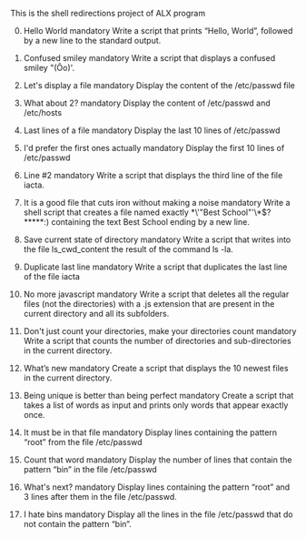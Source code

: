 This is the shell redirections project of ALX program

0. Hello World
mandatory
Write a script that prints “Hello, World”, followed by a new line to the standard output.

1. Confused smiley
mandatory
Write a script that displays a confused smiley "(Ôo)'.

2. Let's display a file
mandatory
Display the content of the /etc/passwd file

3. What about 2?
mandatory
Display the content of /etc/passwd and /etc/hosts

4. Last lines of a file
mandatory
Display the last 10 lines of /etc/passwd

5. I'd prefer the first ones actually
mandatory
Display the first 10 lines of /etc/passwd

6. Line #2
mandatory
Write a script that displays the third line of the file iacta.

7. It is a good file that cuts iron without making a noise
mandatory
Write a shell script that creates a file named exactly \*\\'"Best School"\'\\*$\?\*\*\*\*\*:) containing the text Best School ending by a new line.

8. Save current state of directory
mandatory
Write a script that writes into the file ls_cwd_content the result of the command ls -la. 

9. Duplicate last line
mandatory
Write a script that duplicates the last line of the file iacta

10. No more javascript
mandatory
Write a script that deletes all the regular files (not the directories) with a .js extension that are present in the current directory and all its subfolders.

11. Don't just count your directories, make your directories count
mandatory
Write a script that counts the number of directories and sub-directories in the current directory.

12. What’s new
mandatory
Create a script that displays the 10 newest files in the current directory.

13. Being unique is better than being perfect
mandatory
Create a script that takes a list of words as input and prints only words that appear exactly once.

14. It must be in that file
mandatory
Display lines containing the pattern “root” from the file /etc/passwd

15. Count that word
mandatory
Display the number of lines that contain the pattern “bin” in the file /etc/passwd

16. What's next?
mandatory
Display lines containing the pattern “root” and 3 lines after them in the file /etc/passwd.

17. I hate bins
mandatory
Display all the lines in the file /etc/passwd that do not contain the pattern “bin”.

 
